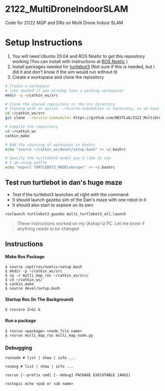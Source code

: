 # 2122_MultiDroneIndoorSLAM
Code for 21/22 MQP and DRs on Multi Drone Indoor SLAM

# Setup Instructions
1. You will need Ubuntu 20.04 and ROS Noetic to get this repository working (You can install with instructions at [ROS Noetic](http://wiki.ros.org/noetic/Installation/Ubuntu) )
1. Install packages needed for [turtlebot3](https://emanual.robotis.com/docs/en/platform/turtlebot3/quick-start/) (Not sure if this is needed, but I did it and don't know if the sim would run without it)
1. Create a workspace and clone the repository
```bash
# Create a workspace
# (not needed if you already have a working workspace)
mkdir -p ~/catkin_ws/src 

# Clone the shared repository in the src directory
# Cloning with an option --recurse-submodules is necessary, as we have some git submodules
cd ~/catkin_ws/src 
git clone --recurse-submodules https://github.com/NESTLab/2122_MultiDroneIndoorSLAM.git

# Compile the repository
cd ~/catkin_ws
catkin_make

# Add the sourcing of workspace in bashrc
echo "source ~/catkin_ws/devel/setup.bash" >> ~/.bashrc

# Specify the turtlebot3 model you'd like to use
# I am using waffle
echo "export TURTLEBOT3_MODEL=burger" >> ~/.bashrc
```
## Test run turtlebot in dan's huge maze
* Test if the turtlebot3 launches all right with the command:
* It should launch gazebo sim of the Dan's maze with one robot in it
* It should also start to explore on its own
```bash
roslaunch turtlebot3_gazebo multi_turtlebot3_all.launch 
```

>These instructions worked on my (Ashay's) PC. Let me know if anything needs to be changed


## Instructions


#### Make Ros Package
```shell
$ source /opt/ros/noetic/setup.bash
$ mkdir -p ~/catkin_ws/src
$ cp -r multi_map_ros ~/catkin_ws/src/
$ cd ~/catkin_ws/
$ catkin_make
$ source devel/setup.bash
```

#### Startup Ros (In The Background)
```shell
$ roscore 2>&1 &
```

#### Run a package
```shell
$ rosrun <package> <node_file_name>
$ rosrun multi_map_ros multi_map_node.py
```

### Debugging
```
rosnode # list | show | info ...

rosmsg # list | show | info ...

rosrun [--prefix cmd] [--debug] PACKAGE EXECUTABLE [ARGS]

rostopic echo <pub or sub name>
```

